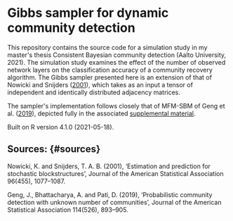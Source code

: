# Gibbs sampler for dynamic community detection

This repository contains the source code for a simulation study in my master's thesis 
Consistent Bayesian community detection (Aalto University, 2021).
The simulation study examines the effect of the number of observed
network layers on the classification accuracy of a community recovery algorithm. 
The Gibbs sampler presented here is an extension of
that of Nowicki and Snijders ([2001](#sources)), which takes
as an input a tensor of independent and identically distributed adjacency matrices.

The sampler's implementation follows closely that of MFM-SBM of Geng et al. ([2019](#sources)), depicted fully in 
the associated [supplemental material](https://www.tandfonline.com/doi/suppl/10.1080/01621459.2018.1458618).

Built on R version 4.1.0 (2021-05-18).

## Sources: {#sources}
Nowicki, K. and Snijders, T. A. B. (2001), ‘Estimation and prediction
for stochastic blockstructures’, Journal of the American Statistical Association
96(455), 1077–1087.

Geng, J., Bhattacharya, A. and Pati, D. (2019), ‘Probabilistic community detection with unknown number of communities’, Journal of the American Statistical
Association 114(526), 893–905.

